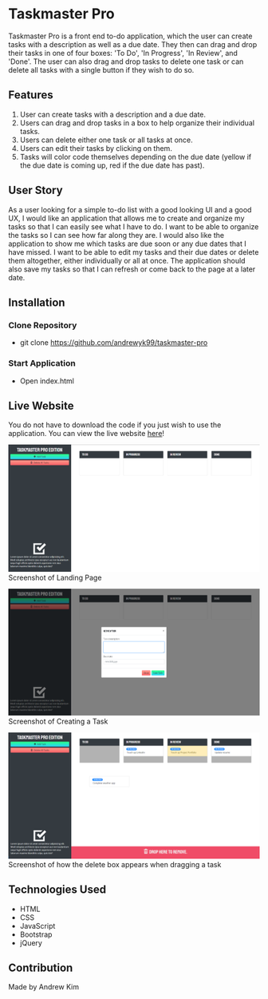 # Taskmaster Pro
Taskmaster Pro is a front end to-do application, which the user can create tasks with a description as well as a due date. They then can drag and drop their tasks in one of four boxes: 'To Do', 'In Progress', 'In Review', and 'Done'. The user can also drag and drop tasks to delete one task or can delete all tasks with a single button if they wish to do so.

## Features
1. User can create tasks with a description and a due date.
2. Users can drag and drop tasks in a box to help organize their individual tasks.
3. Users can delete either one task or all tasks at once.
4. Users can edit their tasks by clicking on them.
5. Tasks will color code themselves depending on the due date (yellow if the due date is coming up, red if the due date has past).


## User Story
As a user looking for a simple to-do list with a good looking UI and a good UX, I would like an application that allows me to create and organize my tasks so that I can easily see what I have to do. I want to be able to organize the tasks so I can see how far along they are. I would also like the application to show me which tasks are due soon or any due dates that I have missed. I want to be able to edit my tasks and their due dates or delete them altogether, either individually or all at once. The application should also save my tasks so that I can refresh or come back to the page at a later date.

## Installation
### Clone Repository
* git clone https://github.com/andrewyk99/taskmaster-pro

### Start Application
* Open index.html

## Live Website
You do not have to download the code if you just wish to use the application. You can view the live website [here](https://andrewyk99.github.io/taskmaster-pro/)!

![screenshot of homepage](./assets/images/landing_page.png?raw=true "Homepage")
Screenshot of Landing Page

![screenshot of creating a task](./assets/images/add_task.png?raw=true "Add Task")
Screenshot of Creating a Task

![screenshot of delete box](./assets/images/drag_delete.png?raw=true "Drag to Delete")
Screenshot of how the delete box appears when dragging a task

## Technologies Used
* HTML
* CSS
* JavaScript
* Bootstrap
* jQuery

## Contribution
Made by Andrew Kim